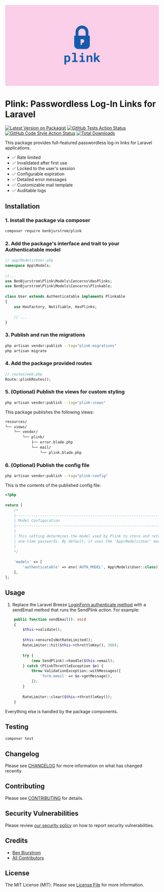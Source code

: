 <div align="center">
    <img src="https://github.com/benbjurstrom/plink/blob/1-proof-of-concept/art/logo.png?raw=true" width="600" alt="PREZET">
</div>

# Plink: Passwordless Log-In Links for Laravel

[![Latest Version on Packagist](https://img.shields.io/packagist/v/benbjurstrom/plink.svg?style=flat-square)](https://packagist.org/packages/benbjurstrom/plink)
[![GitHub Tests Action Status](https://img.shields.io/github/actions/workflow/status/benbjurstrom/plink/run-tests.yml?branch=main&label=tests&style=flat-square)](https://github.com/benbjurstrom/plink/actions?query=workflow%3Arun-tests+branch%3Amain)
[![GitHub Code Style Action Status](https://img.shields.io/github/actions/workflow/status/benbjurstrom/plink/fix-php-code-style-issues.yml?branch=main&label=code%20style&style=flat-square)](https://github.com/benbjurstrom/plink/actions?query=workflow%3A"Fix+PHP+code+style+issues"+branch%3Amain)
[![Total Downloads](https://img.shields.io/packagist/dt/benbjurstrom/plink.svg?style=flat-square)](https://packagist.org/packages/benbjurstrom/plink)

This package provides full-featured passwordless log-in links for Laravel applications.

- ✅ Rate limited
- ✅ Invalidated after first use
- ✅ Locked to the user's session
- ✅ Configurable expiration
- ✅ Detailed error messages
- ✅ Customizable mail template
- ✅ Auditable logs

## Installation

### 1. Install the package via composer

```bash
composer require benbjurstrom/plink
```

### 2. Add the package's interface and trait to your Authenticatable model

```php
// app/Models/User.php
namespace App\Models;

//...
use BenBjurstrom\Plink\Models\Concerns\HasPlinks;
use BenBjurstrom\Plink\Models\Concerns\Plinkable;

class User extends Authenticatable implements Plinkable
{
    use HasFactory, Notifiable, HasPlinks;
    
    // ...
}
```

### 3. Publish and run the migrations

```bash
php artisan vendor:publish --tag="plink-migrations"
php artisan migrate
```

### 4. Add the package provided routes

```php
// routes/web.php
Route::plinkRoutes();
```

### 5. (Optional) Publish the views for custom styling

```bash
php artisan vendor:publish --tag="plink-views"
```

This package publishes the following views:
```bash
resources/
└── views/
    └── vendor/
        └── plink/
            ├── error.blade.php
            └── mail/
                └── plink.blade.php
```

### 6. (Optional) Publish the config file

```bash
php artisan vendor:publish --tag="plink-config"
```

This is the contents of the published config file:

```php
<?php

return [
    /*
    |--------------------------------------------------------------------------
    | Model Configuration
    |--------------------------------------------------------------------------
    |
    | This setting determines the model used by Plink to store and retrieve
    | one-time passwords. By default, it uses the 'App\Models\User' model.
    |
    */

    'models' => [
        'authenticatable' => env('AUTH_MODEL', App\Models\User::class),
    ],
];
```

## Usage

1. Replace the Laravel Breeze [LoginForm authenticate method](https://github.com/laravel/breeze/blob/2.x/stubs/livewire-common/app/Livewire/Forms/LoginForm.php#L29C6-L29C41) with a sendEmail method that runs the SendPlink action. For example:
```php
    public function sendEmail(): void
    {
        $this->validate();

        $this->ensureIsNotRateLimited();
        RateLimiter::hit($this->throttleKey(), 300);

        try {
            (new SendPlink)->handle($this->email);
        } catch (PlinkThrottleException $e) {
            throw ValidationException::withMessages([
                'form.email' => $e->getMessage(),
            ]);
        }

        RateLimiter::clear($this->throttleKey());
    }
````

Everything else is handled by the package components.

## Testing

```bash
composer test
```

## Changelog

Please see [CHANGELOG](CHANGELOG.md) for more information on what has changed recently.

## Contributing

Please see [CONTRIBUTING](CONTRIBUTING.md) for details.

## Security Vulnerabilities

Please review [our security policy](../../security/policy) on how to report security vulnerabilities.

## Credits

- [Ben Bjurstrom](https://github.com/benbjurstrom)
- [All Contributors](../../contributors)

## License

The MIT License (MIT). Please see [License File](LICENSE.md) for more information.
